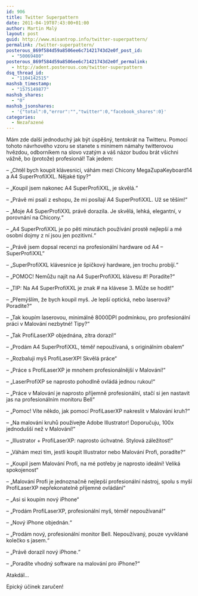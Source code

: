 ```yaml
---
id: 906
title: Twitter Superpattern
date: 2011-04-19T07:43:00+01:00
author: Martin Malý
layout: post
guid: http://www.misantrop.info/twitter-superpattern/
permalink: /twitter-superpattern/
posterous_869f584d59a8506ee6c71421743d2e0f_post_id:
  - "50069480"
posterous_869f584d59a8506ee6c71421743d2e0f_permalink:
  - http://adent.posterous.com/twitter-superpattern
dsq_thread_id:
  - "1104142515"
mashsb_timestamp:
  - "1575149877"
mashsb_shares:
  - "0"
mashsb_jsonshares:
  - '{"total":0,"error":"","twitter":0,"facebook_shares":0}'
categories:
  - Nezařazené
---
```

M&aacute;m zde dal&scaron;&iacute; jednoduch&yacute; jak b&yacute;t &uacute;spě&scaron;n&yacute;, tentokr&aacute;t na Twitteru. Pomoc&iacute; tohoto n&aacute;vrhov&eacute;ho vzoru se stanete s minimem n&aacute;mahy twitterovou hvězdou, odborn&iacute;kem na slovo vzat&yacute;m a v&aacute;&scaron; n&aacute;zor budou br&aacute;t v&scaron;ichni v&aacute;žně, bo (protože) profesion&aacute;l! Tak jedem:

&#8211; &#8222;Chtěl bych koupit kl&aacute;vesnici, v&aacute;h&aacute;m mezi Chicony MegaZupaKeyboard14 a A4 SuperProfiXXL. Nějak&eacute; tipy?&#8220;

&#8211; &#8222;Koupil jsem nakonec A4 SuperProfiXXL, je skvěl&aacute;.&#8220;

&#8211; &#8222;Pr&aacute;vě mi psali z eshopu, že mi pos&iacute;laj&iacute; A4 SuperProfiXXL. Už se tě&scaron;&iacute;m!&#8220;

&#8211; &#8222;Moje A4 SuperProfiXXL pr&aacute;vě dorazila. Je skvěl&aacute;, lehk&aacute;, elegantn&iacute;, v porovn&aacute;n&iacute; na Chicony.&#8220;

&#8211; &#8222;A4 SuperProfiXXL je po pěti minut&aacute;ch použ&iacute;v&aacute;n&iacute; prostě nejlep&scaron;&iacute; a m&eacute; osobn&iacute; dojmy z n&iacute; jsou jen pozitivn&iacute;.&#8220;

&#8211; &#8222;Pr&aacute;vě jsem dopsal recenzi na profesion&aacute;ln&iacute; hardware od A4 &#8211; SuperProfiXXL&#8220;

&#8211; &#8222;SuperProfiXXL kl&aacute;vesnice je &scaron;pičkov&yacute; hardware, jen trochu prob&iacute;j&iacute;.&#8220;

&#8211; &#8222;POMOC! Nemůžu naj&iacute;t na A4 SuperProfiXXL kl&aacute;vesu #! Porad&iacute;te?&#8220;

&#8211; &#8222;TIP: Na A4 SuperProfiXXL je znak # na kl&aacute;vese 3. Může se hodit!&#8220;

&#8211; &#8222;Přem&yacute;&scaron;l&iacute;m, že bych koupil my&scaron;. Je lep&scaron;&iacute; optick&aacute;, nebo laserov&aacute;? Porad&iacute;te?&#8220;

&#8211; &#8222;Tak koup&iacute;m laserovou, minim&aacute;lně 8000DPI podm&iacute;nkou, pro profesion&aacute;ln&iacute; pr&aacute;ci v Malov&aacute;n&iacute; nezbytn&eacute;! Tipy?&#8220;

&#8211; &#8222;Tak ProfiLaserXP objedn&aacute;na, z&iacute;tra doraz&iacute;!&#8220;

&#8211; &#8222;Prod&aacute;m A4 SuperProfiXXL, t&eacute;měř nepouž&iacute;van&aacute;, s origin&aacute;ln&iacute;m obalem&#8220;

&#8211; &#8222;Rozbaluji my&scaron; ProfiLaserXP! Skvěl&aacute; pr&aacute;ce&#8220;

&#8211; &#8222;Pr&aacute;ce s ProfiLaserXP je mnohem profesion&aacute;lněj&scaron;&iacute; v Malov&aacute;n&iacute;!&#8220;

&#8211; &#8222;LaserProfiXP se naprosto pohodlně ovl&aacute;d&aacute; jednou rukou!&#8220;

&#8211; &#8222;Pr&aacute;ce v Malov&aacute;n&iacute; je naprosto př&iacute;jemně profesion&aacute;ln&iacute;, stač&iacute; si jen nastavit jas na profesion&aacute;ln&iacute;m monitoru Bell&#8220;

&#8211; &#8222;Pomoc! V&iacute;te někdo, jak pomoc&iacute; ProfiLaserXP nakreslit v Malov&aacute;n&iacute; kruh?&#8220;

&#8211; &#8222;Na malov&aacute;n&iacute; kruhů použ&iacute;vejte Adobe Illustrator! Doporučuju, 100x jednodu&scaron;&scaron;&iacute; než v Malov&aacute;n&iacute;!&#8220;

&#8211; &#8222;Illustrator + ProfiLaserXP: naprosto &uacute;chvatn&eacute;. Stylov&aacute; z&aacute;ležitost!&#8220;

&#8211; &#8222;V&aacute;h&aacute;m mezi t&iacute;m, jestli koupit Illustrator nebo Malov&aacute;n&iacute; Profi, porad&iacute;te?&#8220;

&#8211; &#8222;Koupil jsem Malov&aacute;n&iacute; Profi, na m&eacute; potřeby je naprosto ide&aacute;ln&iacute;! Velik&aacute; spokojenost&#8220;

&#8211; &#8222;Malov&aacute;n&iacute; Profi je jednoznačně nejlep&scaron;&iacute; profesion&aacute;ln&iacute; n&aacute;stroj, spolu s my&scaron;&iacute; ProfiLaserXP nepřekonatelně př&iacute;jemn&eacute; ovl&aacute;d&aacute;n&iacute;&#8220;

&#8211; &#8222;Asi si koup&iacute;m nov&yacute; iPhone&#8220;

&#8211; &#8222;Prod&aacute;m ProfiLaserXP, profesion&aacute;ln&iacute; my&scaron;, t&eacute;měř nepouž&iacute;van&aacute;!&#8220;

&#8211; &#8222;Nov&yacute; iPhone objedn&aacute;n.&#8220;

&#8211; &#8222;Prod&aacute;m nov&yacute;, profesion&aacute;ln&iacute; monitor Bell. Nepouž&iacute;van&yacute;, pouze vyviklan&eacute; kolečko s jasem.&#8220;

&#8211; &#8222;Pr&aacute;vě dorazil nov&yacute; iPhone.&#8220;

&#8211; &#8222;Porad&iacute;te vhodn&yacute; software na malov&aacute;n&iacute; pro iPhone?&#8220;

Atakd&aacute;l&#8230;

Epick&yacute; &uacute;činek zaručen!